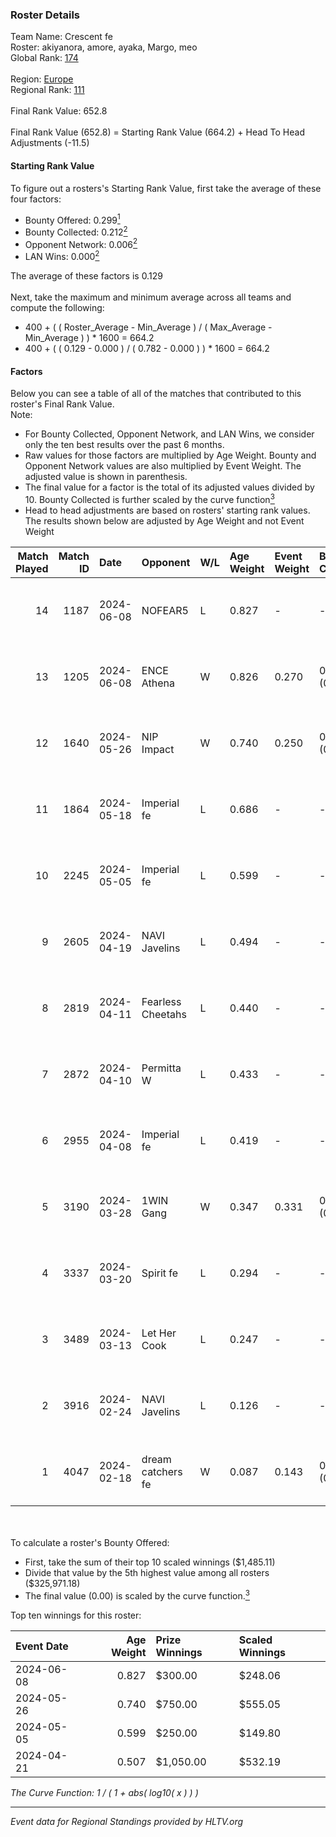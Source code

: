 ### Roster Details<br />
Team Name: Crescent fe<br />
Roster: akiyanora, amore, ayaka, Margo, meo<br />
Global Rank: [174](../standings_global.md)<br />
<br />
Region: [Europe]( ../standings_europe.md)<br />
Regional Rank: [111]( ../standings_europe.md)<br />
<br />
Final Rank Value:  652.8<br />
<br />
Final Rank Value (652.8) = Starting Rank Value (664.2) + Head To Head Adjustments (-11.5)<br />

#### Starting Rank Value<br />
To figure out a rosters's Starting Rank Value, first take the average of these four factors:<br />
- Bounty Offered: 0.299[<sup>1</sup>](#table2)
- Bounty Collected: 0.212[<sup>2</sup>](#table1)
- Opponent Network: 0.006[<sup>2</sup>](#table1)
- LAN Wins: 0.000[<sup>2</sup>](#table1)

The average of these factors is 0.129<br />
<br />
Next, take the maximum and minimum average across all teams and compute the following:<br />
- 400 + ( ( Roster_Average - Min_Average ) / ( Max_Average - Min_Average ) ) * 1600 = 664.2
- 400 + ( ( 0.129 - 0.000 ) / ( 0.782 - 0.000 ) ) * 1600 = 664.2


#### Factors<br />
Below you can see a table of all of the matches that contributed to this roster's Final Rank Value.<br />
Note:<br />

- For Bounty Collected, Opponent Network, and LAN Wins, we consider only the ten best results over the past 6 months.
- Raw values for those factors are multiplied by Age Weight. Bounty and Opponent Network values are also multiplied by Event Weight. The adjusted value is shown in parenthesis.
- The final value for a factor is the total of its adjusted values divided by 10. Bounty Collected is further scaled by the curve function[<sup>3</sup>](#curveFunction)
- Head to head adjustments are based on rosters' starting rank values. The results shown below are adjusted by Age Weight and not Event Weight
<span id="table1"></span><br />


| Match Played | Match ID | Date       | Opponent          | W/L | Age Weight | Event Weight | Bounty Collected | Opponent Network | LAN Wins  | H2H Adj. | Roster                              |
| -: | -: | :- | :- | :- | :- | :- | :- | :- | :- | -: | :- |
|           14 |     1187 | 2024-06-08 | NOFEAR5           | L   | 0.827      | -            | -                | -                | -         |   -12.35 | akiyanora, amore, ayaka, Margo, meo |
|           13 |     1205 | 2024-06-08 | ENCE Athena       | W   | 0.826      | 0.270        | 0.002 (0.001)    | 0.038 (0.008)    | 0 (0.000) |    11.81 | akiyanora, amore, ayaka, Margo, meo |
|           12 |     1640 | 2024-05-26 | NIP Impact        | W   | 0.740      | 0.250        | 0.005 (0.001)    | 0.236 (0.044)    | 0 (0.000) |    14.25 | akiyanora, amore, ayaka, Margo, meo |
|           11 |     1864 | 2024-05-18 | Imperial fe       | L   | 0.686      | -            | -                | -                | -         |    -2.00 | akiyanora, amore, ayaka, Margo, meo |
|           10 |     2245 | 2024-05-05 | Imperial fe       | L   | 0.599      | -            | -                | -                | -         |    -1.78 | akiyanora, amore, ayaka, Margo, meo |
|            9 |     2605 | 2024-04-19 | NAVI Javelins     | L   | 0.494      | -            | -                | -                | -         |    -3.91 | akiyanora, amore, ayaka, Margo, meo |
|            8 |     2819 | 2024-04-11 | Fearless Cheetahs | L   | 0.440      | -            | -                | -                | -         |    -6.04 | akiyanora, amore, ayaka, Margo, meo |
|            7 |     2872 | 2024-04-10 | Permitta W        | L   | 0.433      | -            | -                | -                | -         |    -9.74 | akiyanora, amore, ayaka, Margo, meo |
|            6 |     2955 | 2024-04-08 | Imperial fe       | L   | 0.419      | -            | -                | -                | -         |    -1.41 | akiyanora, amore, ayaka, Margo, meo |
|            5 |     3190 | 2024-03-28 | 1WIN Gang         | W   | 0.347      | 0.331        | 0.001 (0.000)    | 0.018 (0.002)    | 0 (0.000) |     5.35 | akiyanora, amore, ayaka, Margo, meo |
|            4 |     3337 | 2024-03-20 | Spirit fe         | L   | 0.294      | -            | -                | -                | -         |    -4.57 | akiyanora, amore, ayaka, Margo, meo |
|            3 |     3489 | 2024-03-13 | Let Her Cook      | L   | 0.247      | -            | -                | -                | -         |    -1.44 | akiyanora, amore, ayaka, Margo, meo |
|            2 |     3916 | 2024-02-24 | NAVI Javelins     | L   | 0.126      | -            | -                | -                | -         |    -1.18 | akiyanora, amore, ayaka, Margo, meo |
|            1 |     4047 | 2024-02-18 | dream catchers fe | W   | 0.087      | 0.143        | 0.016 (0.000)    | 0.178 (0.002)    | 0 (0.000) |     1.57 | akiyanora, amore, ayaka, Margo, meo |

<br />
<span id="table2"></span><br />
To calculate a roster's Bounty Offered:<br />

- First, take the sum of their top 10 scaled winnings ($1,485.11)
- Divide that value by the 5th highest value among all rosters ($325,971.18)
- The final value (0.00) is scaled by the curve function.[<sup>3</sup>](#curveFunction)

Top ten winnings for this roster:<br />

| Event Date | Age Weight | Prize Winnings | Scaled Winnings |
| :- | -: | :- | :- |
| 2024-06-08 |      0.827 | $300.00        | $248.06         |
| 2024-05-26 |      0.740 | $750.00        | $555.05         |
| 2024-05-05 |      0.599 | $250.00        | $149.80         |
| 2024-04-21 |      0.507 | $1,050.00      | $532.19         |


<span id="curveFunction"></span>_The Curve Function: 1 / ( 1 + abs( log10( x ) ) )_<br />

---
_Event data for Regional Standings provided by HLTV.org_<br />
